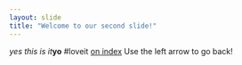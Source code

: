 ```yaml
---
layout: slide
title: "Welcome to our second slide!"
---
```

_yes this is it_**yo** #loveit [on index](www.index.hu)
Use the left arrow to go back!
